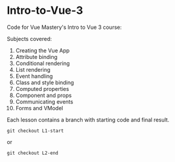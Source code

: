 # Intro-to-Vue-3
Code for Vue Mastery's Intro to Vue 3 course:

Subjects covered:

1. Creating the Vue App
2. Attribute binding
3. Conditional rendering
4. List rendering
5. Event handling
6. Class and style binding
7. Computed properties
8. Component and props
9. Communicating events
10. Forms and VModel

Each lesson contains a branch with starting code and final result.
```
git checkout L1-start
```
or
```
git checkout L2-end
```
